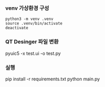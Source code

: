 ### venv 가상환경 구성
```
python3 -m venv .venv
source .venv/bin/activate
deactivate
```

### QT Desinger 파일 변환
pyuic5 -x test.ui -o test.py

### 실행
pip install -r requirements.txt
python main.py